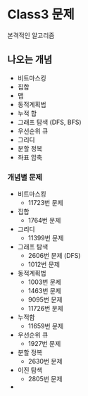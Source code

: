 # Class3 문제
본격적인 알고리즘

## 나오는 개념
- 비트마스킹
- 집합
- 맵
- 동적계획법
- 누적 합
- 그래프 탐색 (DFS, BFS)
- 우선순위 큐
- 그리디
- 분할 정복
- 좌표 압축

### 개념별 문제
- 비트마스킹
  - 11723번 문제
- 집합
  - 1764번 문제
- 그리디
  - 11399번 문제
- 그래프 탐색
  - 2606번 문제 (DFS)
  - 1012번 문제 
- 동적계획법
  - 1003번 문제
  - 1463번 문제
  - 9095번 문제
  - 11726번 문제
- 누적합
  - 11659번 문제
- 우선순위 큐
  - 1927번 문제
- 분할 정복
  - 2630번 문제
- 이진 탐색
  - 2805번 문제
- 